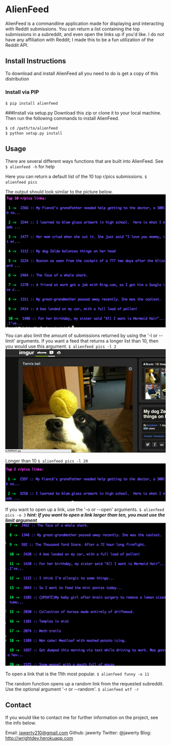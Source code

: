 # AlienFeed
AlienFeed is a commandline application made for displaying
and interacting with Reddit submissions. You can return a list containing the top submissions in a subreddit, and even open the links up if you'd like. I do not have any affiliation with Reddit; I made this to be a fun utilization of the Reddit API.

## Install Instructions
To download and install AlienFeed all you need to do is get a copy of this distribution

### Install via PIP
`$ pip install alienfeed`

###Install via setup.py 
Download this zip or clone it to your local machine. Then run the following commands to install AlienFeed.
```
$ cd /path/to/alienfeed
$ python setup.py install
```

## Usage

There are several different ways functions that are built into AlienFeed.
See `$ alienfeed -h` for help


Here you can return a default list of the 10 top r/pics submissions.
`$ alienfeed pics`

The output should look similar to the picture below.
![Alt text](/public/pic1.png)

You can also limit the amount of submissions returned by using the '-l or --limit' arguments. If you want a feed that returns a longer list than 10, then you would use this argument.
`$ alienfeed pics -l 2`
![Alt text](/public/pic2.png)

Longer than 10
`$ alienfeed pics -l 20`
![Alt text](/public/pic3.png)

If you want to open up a link, use the '-o or --open' arguments. 
`$ alienfeed pics -o 3`
***hint: If you want to open a link larger than ten, you must use the limit argument***
![Alt text](/public/pic4.png)

To open a link that is the 11th most popular.
`$ alienfeed funny -o 11`

The random function opens up a random link from the requested subreddit. Use the optional argument '-r or --random'.
`$ alienfeed wtf -r`

## Contact
If you would like to contact me for further information on the project, see the info below.

Email: jawerty210@gmail.com
Github: jawerty
Twitter: @jawerty
Blog: <http://wrightdev.herokuapp.com>
